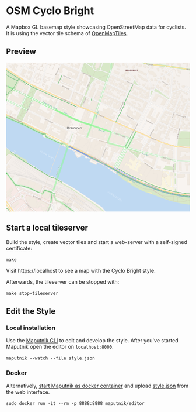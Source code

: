 # OSM Cyclo Bright

A Mapbox GL basemap style showcasing OpenStreetMap data for cyclists.
It is using the vector tile schema of [OpenMapTiles](https://github.com/openmaptiles/openmaptiles).

## Preview

![Central Drammen](screenshots/central-drammen.png)

## Start a local tileserver

Build the style, create vector tiles and start a web-server with a self-signed certificate:

```shell
make
```

Visit https://localhost to see a map with the Cyclo Bright style.

Afterwards, the tileserver can be stopped with:

```shell
make stop-tileserver
```

## Edit the Style

### Local installation

Use the [Maputnik CLI](http://openmaptiles.org/docs/style/maputnik/) to edit and develop the style.
After you've started Maputnik open the editor on `localhost:8000`.

```
maputnik --watch --file style.json
```

### Docker

Alternatively, [start Maputnik as docker container](https://github.com/maputnik/editor#usage) and upload [style.json](style.json) from the web interface.

```shell
sudo docker run -it --rm -p 8888:8888 maputnik/editor
```
